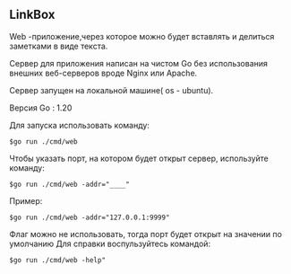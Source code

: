 ## LinkBox
Web -приложение,через которое можно будет вставлять и делиться заметками в виде текста.

Сервер для приложения написан на чистом Go без использования внешних веб-серверов вроде Nginx или Apache.

Сервер запущен на локальной машине( os - ubuntu).

Версия Go : 1.20

Для запуска использовать команду:
```
$go run ./cmd/web
```
Чтобы указать порт, на котором будет открыт сервер, используйте команду:
```
$go run ./cmd/web -addr="____"
```

Пример:
```
$go run ./cmd/web -addr="127.0.0.1:9999"
```

Флаг можно не использовать, тогда порт будет открыт на значении по умолчанию
Для справки воспульзуйтесь командой:
```
$go run ./cmd/web -help"
```
